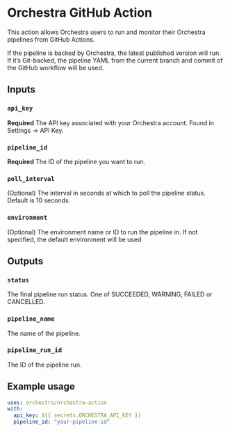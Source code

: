 # Orchestra GitHub Action

This action allows Orchestra users to run and monitor their Orchestra pipelines from GitHub Actions.

If the pipeline is backed by Orchestra, the latest published version will run. If it’s Git-backed, the pipeline YAML from the current branch and commit of the GitHub workflow will be used.

## Inputs

### `api_key`

**Required** The API key associated with your Orchestra account. Found in Settings -> API Key.

### `pipeline_id`

**Required** The ID of the pipeline you want to run.

### `poll_interval`

(Optional) The interval in seconds at which to poll the pipeline status. Default is 10 seconds.

### `environment`

(Optional) The environment name or ID to run the pipeline in. If not specified, the default environment will be used

## Outputs

### `status`

The final pipeline run status. One of SUCCEEDED, WARNING, FAILED or CANCELLED.

### `pipeline_name`

The name of the pipeline.

### `pipeline_run_id`

The ID of the pipeline run.

## Example usage

```yaml
uses: orchestra/orchestra-action
with:
  api_key: ${{ secrets.ORCHESTRA_API_KEY }}
  pipeline_id: "your-pipeline-id"
```
